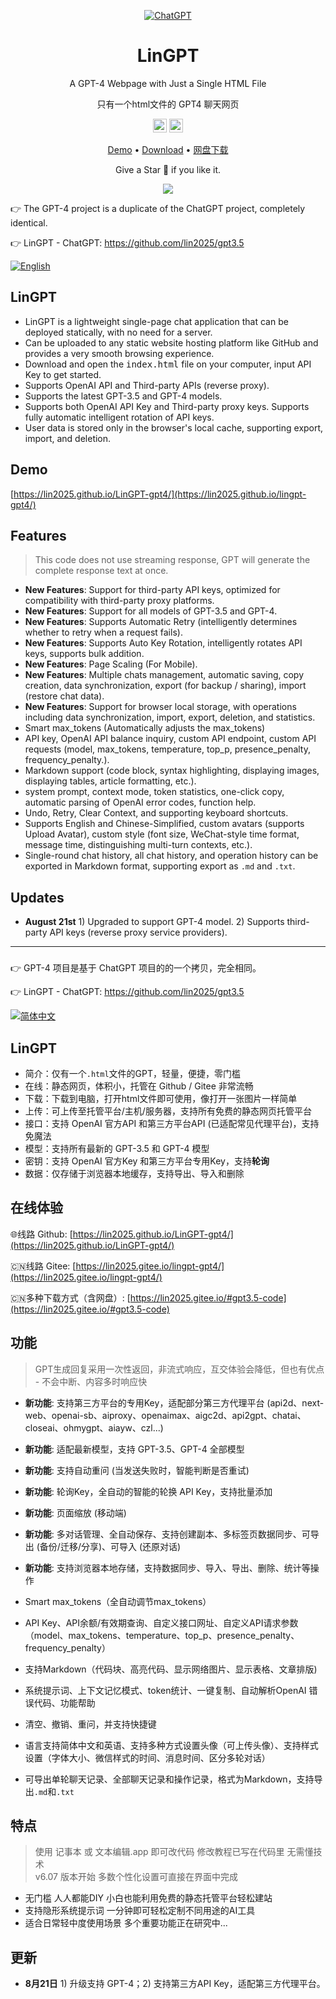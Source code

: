<div align="center">

[![ChatGPT](https://img.shields.io/badge/chatGPT-74aa9c?style=for-the-badge&logo=openai&logoColor=white)](#lingpt)

<h1 align="center">LinGPT</h1>

<p align="center">A GPT-4 Webpage with Just a Single HTML File</p>

<p align="center">只有一个html文件的 GPT4 聊天网页</p>

<p align="center">
  <a href="https://github.com/lin2025/LinGPT-gpt4/"><img height="22" src="https://img.shields.io/badge/github-%23121011.svg?style=for-the-badge&logo=github&logoColor=white" alt="Github"></a>
  <a href="https://gitee.com/lin2025/lingpt-gpt4/"><img height="22" src="https://img.shields.io/badge/Gitee-C71D23?style=for-the-badge&logo=gitee&logoColor=white" alt="Gitee"></a>
</p>

[Demo](https://lin2025.github.io/LinGPT-gpt4/) • 
  [Download](https://github.com/lin2025/LinGPT-gpt4/archive/refs/heads/main.zip) • 
  [网盘下载](https://lin2025.github.io/#gpt3.5-code)

Give a Star 🌟 if you like it.

[![](https://lin2025.github.io/img/other-0705.gif)](#lingpt)

</div>


👉 The GPT-4 project is a duplicate of the ChatGPT project, completely identical.

👉 LinGPT - ChatGPT: https://github.com/lin2025/gpt3.5 

[![English](https://img.shields.io/badge/English-Readme-success)](#lingpt-1)

## LinGPT
 - LinGPT is a lightweight single-page chat application that can be deployed statically, with no need for a server.
 - Can be uploaded to any static website hosting platform like GitHub and provides a very smooth browsing experience.
 - Download and open the <kbd>index.html</kbd> file on your computer, input API Key to get started.
 - Supports OpenAI API and Third-party APIs (reverse proxy). 
 - Supports the latest GPT-3.5 and GPT-4 models.
 - Supports both OpenAI API Key and Third-party proxy keys. Supports fully automatic intelligent rotation of API keys. 
 - User data is stored only in the browser's local cache, supporting export, import, and deletion. 

## Demo

[https://lin2025.github.io/LinGPT-gpt4/](https://lin2025.github.io/lingpt-gpt4/)


## Features

> This code does not use streaming response, GPT will generate the complete response text at once.

 - **New Features**: Support for third-party API keys, optimized for compatibility with third-party proxy platforms.
 - **New Features**: Support for all models of GPT-3.5 and GPT-4.
 - **New Features**: Supports Automatic Retry (intelligently determines whether to retry when a request fails).
 - **New Features**: Supports Auto Key Rotation, intelligently rotates API keys, supports bulk addition.
 - **New Features**: Page Scaling (For Mobile).
 - **New Features**: Multiple chats management, automatic saving, copy creation, data synchronization, export (for backup / sharing), import (restore chat data).
 - **New Features**: Support for browser local storage, with operations including data synchronization, import, export, deletion, and statistics.
 - Smart max_tokens (Automatically adjusts the max_tokens)
 - API key, OpenAI API balance inquiry, custom API endpoint, custom API requests (model, max_tokens, temperature, top_p, presence_penalty, frequency_penalty.).
 - Markdown support (code block, syntax highlighting, displaying images, displaying tables, article formatting, etc.).
 - system prompt, context mode, token statistics, one-click copy, automatic parsing of OpenAI error codes, function help.
 - Undo, Retry, Clear Context, and supporting keyboard shortcuts.
 - Supports English and Chinese-Simplified, custom avatars (supports Upload Avatar), custom style (font size, WeChat-style time format, message time, distinguishing multi-turn contexts, etc.).
 - Single-round chat history, all chat history, and operation history can be exported in Markdown format, supporting export as `.md` and `.txt`.


## Updates   

- **August 21st** 1) Upgraded to support GPT-4 model. 2) Supports third-party API keys (reverse proxy service providers).


---

###

👉 GPT-4 项目是基于 ChatGPT 项目的的一个拷贝，完全相同。 

👉 LinGPT - ChatGPT: https://github.com/lin2025/gpt3.5 

[![简体中文](https://img.shields.io/badge/%E7%AE%80%E4%BD%93%E4%B8%AD%E6%96%87-Readme-success)](#lingpt-2)

## LinGPT

 - 简介：仅有一个`.html`文件的GPT，轻量，便捷，零门槛
 - 在线：静态网页，体积小，托管在 Github / Gitee 非常流畅
 - 下载：下载到电脑，打开html文件即可使用，像打开一张图片一样简单
 - 上传：可上传至托管平台/主机/服务器，支持所有免费的静态网页托管平台
 - 接口：支持 OpenAI 官方API 和第三方平台API (已适配常见代理平台)，支持免魔法
 - 模型：支持所有最新的 GPT-3.5 和 GPT-4 模型
 - 密钥：支持 OpenAI 官方Key 和第三方平台专用Key，支持**轮询**
 - 数据：仅存储于浏览器本地缓存，支持导出、导入和删除

## 在线体验

 :globe_with_meridians:线路 Github: [https://lin2025.github.io/LinGPT-gpt4/](https://lin2025.github.io/LinGPT-gpt4/)

 :cn:线路 Gitee: [https://lin2025.gitee.io/lingpt-gpt4/](https://lin2025.gitee.io/lingpt-gpt4/)

 :cn:多种下载方式（含网盘）: [https://lin2025.gitee.io/#gpt3.5-code](https://lin2025.gitee.io/#gpt3.5-code)


## 功能

> GPT生成回复采用一次性返回，非流式响应，互交体验会降低，但也有优点 - 不会中断、内容多时响应快

 - **新功能**: 支持第三方平台的专用Key，适配部分第三方代理平台 (api2d、next-web、openai-sb、aiproxy、openaimax、aigc2d、api2gpt、chatai、closeai、ohmygpt、aiayw、czl...)
				
 - **新功能**: 适配最新模型，支持 GPT-3.5、GPT-4 全部模型

 - **新功能**: 支持自动重问 (当发送失败时，智能判断是否重试)
 
 - **新功能**: 轮询Key，全自动的智能的轮换 API Key，支持批量添加
 
 - **新功能**: 页面缩放 (移动端)

 - **新功能**: 多对话管理、全自动保存、支持创建副本、多标签页数据同步、可导出 (备份/迁移/分享)、可导入 (还原对话)
 
 - **新功能**: 支持浏览器本地存储，支持数据同步、导入、导出、删除、统计等操作
 
 - Smart max_tokens（全自动调节max_tokens）
 
 - API Key、API余额/有效期查询、自定义接口网址、自定义API请求参数（model、max_tokens、temperature、top_p、presence_penalty、frequency_penalty）

 - 支持Markdown（代码块、高亮代码、显示网络图片、显示表格、文章排版)

 - 系统提示词、上下文记忆模式、token统计、一键复制、自动解析OpenAI 错误代码、功能帮助

 - 清空、撤销、重问，并支持快捷键

 - 语言支持简体中文和英语、支持多种方式设置头像（可上传头像）、支持样式设置（字体大小、微信样式的时间、消息时间、区分多轮对话）

 - 可导出单轮聊天记录、全部聊天记录和操作记录，格式为Markdown，支持导出`.md`和`.txt`


## 特点

> 使用 记事本 或 文本编辑.app 即可改代码 修改教程已写在代码里 无需懂技术  
> v6.07 版本开始 多数个性化设置可直接在界面中完成

 - 无门槛 人人都能DIY 小白也能利用免费的静态托管平台轻松建站
 - 支持隐形系统提示词 一分钟即可轻松定制不同用途的AI工具
 - 适合日常轻中度使用场景 多个重要功能正在研究中...


## 更新   

- **8月21日** 1) 升级支持 GPT-4；2) 支持第三方API Key，适配第三方代理平台。
